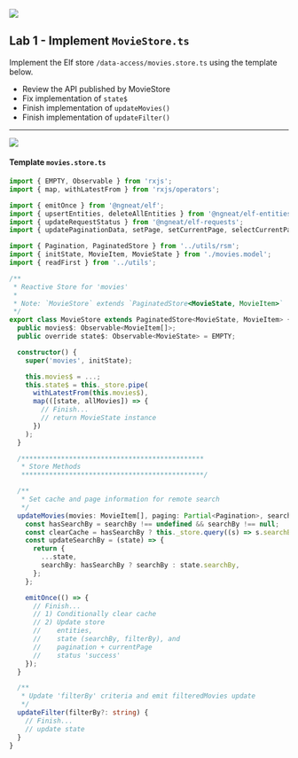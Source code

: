 ![](https://user-images.githubusercontent.com/210413/220787979-7c594623-1902-4c0e-a99c-bea0e06d8981.png)

## Lab 1 - Implement `MovieStore.ts`

Implement the Elf store `/data-access/movies.store.ts` using the template below.

- Review the API published by MovieStore
- Fix implementation of `state$`
- Finish implementation of `updateMovies()`
- Finish implementation of `updateFilter()`

---

![](https://user-images.githubusercontent.com/210413/220697616-0559ac4d-2f2b-494f-8c0e-b7305b8eab9d.png)

#### Template `movies.store.ts`

```ts
import { EMPTY, Observable } from 'rxjs';
import { map, withLatestFrom } from 'rxjs/operators';

import { emitOnce } from '@ngneat/elf';
import { upsertEntities, deleteAllEntities } from '@ngneat/elf-entities';
import { updateRequestStatus } from '@ngneat/elf-requests';
import { updatePaginationData, setPage, setCurrentPage, selectCurrentPageEntities, deleteAllPages } from '@ngneat/elf-pagination';

import { Pagination, PaginatedStore } from '../utils/rsm';
import { initState, MovieItem, MovieState } from './movies.model';
import { readFirst } from '../utils';

/**
 * Reactive Store for 'movies'
 *
 * Note: `MovieStore` extends `PaginatedStore<MovieState, MovieItem>`
 */
export class MovieStore extends PaginatedStore<MovieState, MovieItem> {
  public movies$: Observable<MovieItem[]>;
  public override state$: Observable<MovieState> = EMPTY;

  constructor() {
    super('movies', initState);

    this.movies$ = ...;
    this.state$ = this._store.pipe(
      withLatestFrom(this.movies$),
      map(([state, allMovies]) => {
        // Finish...
        // return MovieState instance
      })
    );
  }

  /**********************************************
   * Store Methods
   **********************************************/

  /**
   * Set cache and page information for remote search
   */
  updateMovies(movies: MovieItem[], paging: Partial<Pagination>, searchBy?: string, filterBy?: string) {
    const hasSearchBy = searchBy !== undefined && searchBy !== null;
    const clearCache = hasSearchBy ? this._store.query((s) => s.searchBy) !== searchBy : false;
    const updateSearchBy = (state) => {
      return {
        ...state,
        searchBy: hasSearchBy ? searchBy : state.searchBy,
      };
    };

    emitOnce(() => {
      // Finish...
      // 1) Conditionally clear cache
      // 2) Update store
      //    entities,
      //    state (searchBy, filterBy), and
      //    pagination + currentPage
      //    status 'success'
    });
  }

  /**
   * Update 'filterBy' criteria and emit filteredMovies update
   */
  updateFilter(filterBy?: string) {
    // Finish...
    // update state
  }
}

```
